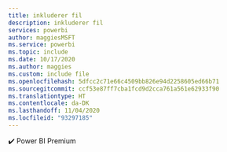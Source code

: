 ```yaml
---
title: inkluderer fil
description: inkluderer fil
services: powerbi
author: maggiesMSFT
ms.service: powerbi
ms.topic: include
ms.date: 10/17/2020
ms.author: maggies
ms.custom: include file
ms.openlocfilehash: 5dfcc2c71e66c4509bb826e94d2258605ed66b71
ms.sourcegitcommit: ccf53e87ff7cba1fcd9d2cca761a561e62933f90
ms.translationtype: HT
ms.contentlocale: da-DK
ms.lasthandoff: 11/04/2020
ms.locfileid: "93297185"
---
```

✔️&nbsp;Power BI Premium